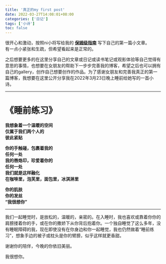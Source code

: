 ```yaml
---
title: '真正的my first post'
date: 2022-03-27T14:08:01+08:00
categories: ['日记']
tags: ['小诗']
toc: false
---
```


很开心和激动，按照ni小将写给我的 [**保姆级指南**](https://www.niqks.tk/posts/hugo/how-to-setup-blog/) 写下自己的第一篇小文章。  
有一点小紧张和生疏，但希望看起来是正常的。  
  
之后想要更多的在这里分享自己的文章或日记或读书笔记或观影体验等自己觉得有意思的事情，也想要在女朋友的帮助下一步步完善我的博客，希望之后也可以拥有自己的gallery，创作自己想要创作的作品。为了感谢女朋友和完善我真正的第一篇博客，我想要在这里公开分享我在2022年3月23日晚上睡前给她写的一首小诗。  

--- 

# 《睡前练习》
**我想象着一个温暖的空间**  
**仅属于我们两个人的**   
**彼此紧贴**  

**你的手触碰，包裹着我的**   
**任何一处**  
**我的唇烙印，珍爱着你的**  
**任何一处**  
**我们就是这样融化**  
**在咖啡里，泡芙里，面包里，冰淇淋里**  

**你的肌肤**  
**你的发丝**  
**“我很想你”**  

---

我们一起睡觉时，是放松的，温暖的，亲密的。在入睡时，我也喜欢或靠着你你的肩膀搂着你的手，或在你的撒娇下从你背后抱着你。一个独自睡觉了这么多年，没有睡眠障碍的我，现在即使没有在你身边和你一起睡觉，我也仍然做着“睡前练习”，想象手边的被子或枕头是你的臂膀，似乎这样就更香甜。  

谢谢你的陪伴，今晚的你依旧美丽。  
 
我很想你。